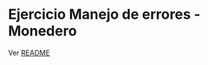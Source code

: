 # Ejercicio Manejo de errores - Monedero

Ver [README](https://github.com/uqbar-project/eg-monedero-xtend/blob/simple/README.md)
